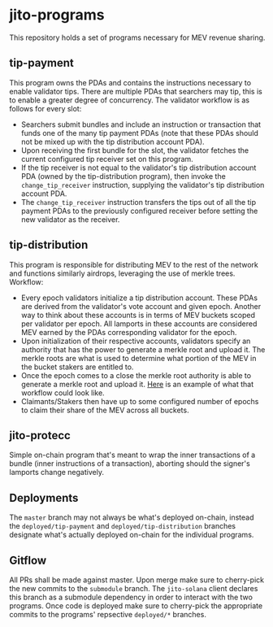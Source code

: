 # jito-programs
This repository holds a set of programs necessary for MEV revenue sharing.

## tip-payment
This program owns the PDAs and contains the instructions necessary to enable validator tips. 
There are multiple PDAs that searchers may tip, this is to enable a greater degree of concurrency.
The validator workflow is as follows for every slot:
- Searchers submit bundles and include an instruction or transaction that funds one of the many tip payment PDAs
(note that these PDAs should not be mixed up with the tip distribution account PDA).
- Upon receiving the first bundle for the slot, the validator fetches the current configured tip receiver set on this program.
- If the tip receiver is not equal to the validator's tip distribution account PDA (owned by the tip-distribution program),
then invoke the `change_tip_receiver` instruction, supplying the validator's tip distribution account PDA.
- The `change_tip_receiver` instruction transfers the tips out of all the tip payment PDAs to the previously configured receiver
before setting the new validator as the receiver.

## tip-distribution
This program is responsible for distributing MEV to the rest of the network and functions similarly airdrops, leveraging
the use of merkle trees. Workflow:
- Every epoch validators initialize a tip distribution account. These PDAs are derived from the validator's vote account and given epoch.
Another way to think about these accounts is in terms of MEV buckets scoped per validator per epoch. All lamports in these accounts
are considered MEV earned by the PDAs corresponding validator for the epoch.
- Upon initialization of their respective accounts, validators specify an authority that has the power to generate a merkle root and upload it.
The merkle roots are what is used to determine what portion of the MEV in the bucket stakers are entitled to.
- Once the epoch comes to a close the merkle root authority is able to generate a merkle root and upload it.
[Here](https://github.com/jito-foundation/jito-solana/tree/master/tip-distributor) is an example of what that workflow could look like.
- Claimants/Stakers then have up to some configured number of epochs to claim their share of the MEV across all buckets.

## jito-protecc
Simple on-chain program that's meant to wrap the inner transactions of a bundle (inner instructions of a transaction), aborting should the signer's lamports change negatively.

## Deployments
The `master` branch may not always be what's deployed on-chain, instead the `deployed/tip-payment` and `deployed/tip-distribution`
branches designate what's actually deployed on-chain for the individual programs.

## Gitflow
All PRs shall be made against master. Upon merge make sure to cherry-pick the new commits to the `submodule` branch.
The `jito-solana` client declares this branch as a submodule dependency in order to interact with the two programs.
Once code is deployed make sure to cherry-pick the appropriate commits to the programs' repsective `deployed/*` branches.
